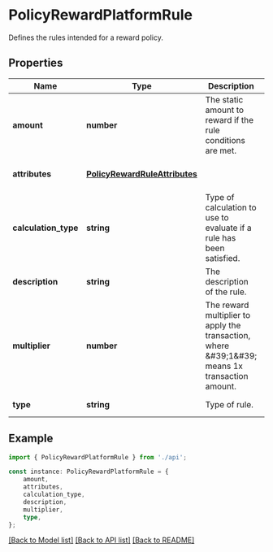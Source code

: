 # PolicyRewardPlatformRule

Defines the rules intended for a reward policy.

## Properties

Name | Type | Description | Notes
------------ | ------------- | ------------- | -------------
**amount** | **number** | The static amount to reward if the rule conditions are met. | [optional] [default to undefined]
**attributes** | [**PolicyRewardRuleAttributes**](PolicyRewardRuleAttributes.md) |  | [optional] [default to undefined]
**calculation_type** | **string** | Type of calculation to use to evaluate if a rule has been satisfied. | [optional] [default to undefined]
**description** | **string** | The description of the rule. | [default to undefined]
**multiplier** | **number** | The reward multiplier to apply the transaction, where \&#39;1\&#39; means 1x transaction amount. | [optional] [default to undefined]
**type** | **string** | Type of rule. | [default to undefined]

## Example

```typescript
import { PolicyRewardPlatformRule } from './api';

const instance: PolicyRewardPlatformRule = {
    amount,
    attributes,
    calculation_type,
    description,
    multiplier,
    type,
};
```

[[Back to Model list]](../README.md#documentation-for-models) [[Back to API list]](../README.md#documentation-for-api-endpoints) [[Back to README]](../README.md)
